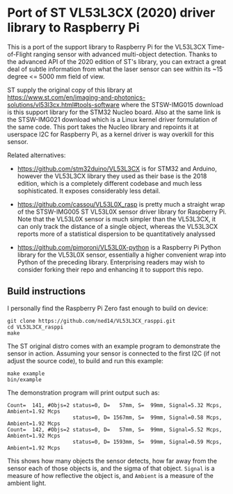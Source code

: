 # Port of ST VL53L3CX (2020) driver library to Raspberry Pi

This is a port of the support library to Raspberry Pi for the VL53L3CX
Time-of-Flight ranging sensor with advanced multi-object detection.
Thanks to the advanced API of the 2020 edition of ST's library,
you can extract a great deal of subtle information from what the
laser sensor can see within its ~15 degree <= 5000 mm field of view.

ST supply the original copy of this library at
https://www.st.com/en/imaging-and-photonics-solutions/vl53l3cx.html#tools-software
where the STSW-IMG015 download is this support library for the STM32
Nucleo board. Also at the same link is the STSW-IMG021 download which
is a Linux kernel driver formulation of the same code. This port takes
the Nucleo library and repoints it at userspace I2C for Raspberry Pi,
as a kernel driver is way overkill for this sensor.

Related alternatives:

- https://github.com/stm32duino/VL53L3CX is for STM32 and Arduino,
however the VL53L3CX library they used as their base is the 2018
edition, which is a completely different codebase and much less
sophisticated. It exposes considerably less detail.

- https://github.com/cassou/VL53L0X_rasp is pretty much a straight
wrap of the STSW-IMG005 ST VL53L0X sensor driver library for Raspberry
Pi. Note that the VL53L0X sensor is much simpler than the VL53L3CX,
it can only track the distance of a single object, whereas the
VL53L3CX reports more of a statistical dispersion to be quantitatively
analyssed

- https://github.com/pimoroni/VL53L0X-python is a Raspberry Pi
Python library for the VL53L0X sensor, essentially a higher convenient
wrap into Python of the preceding library. Enterprising readers may
wish to consider forking their repo and enhancing it to support this
repo.

## Build instructions

I personally find the Raspberry Pi Zero fast enough to build on device:

```
git clone https://github.com/ned14/VL53L3CX_rasppi.git
cd VL53L3CX_rasppi
make
```

The ST original distro comes with an example program to demonstrate
the sensor in action. Assuming your sensor is connected to the first
I2C (if not adjust the source code), to build and run this example:

```
make example
bin/example
```

The demonstration program will print output such as:

```
Count=  141, #Objs=2 status=0, D=   57mm, S=  99mm, Signal=5.32 Mcps, Ambient=1.92 Mcps
                     status=0, D= 1567mm, S=  99mm, Signal=0.58 Mcps, Ambient=1.92 Mcps
Count=  142, #Objs=2 status=0, D=   57mm, S=  99mm, Signal=5.52 Mcps, Ambient=1.92 Mcps
                     status=0, D= 1593mm, S=  99mm, Signal=0.59 Mcps, Ambient=1.92 Mcps
```

This shows how many objects the sensor detects, how far away from
the sensor each of those objects is, and the sigma of that object.
`Signal` is a measure of how reflective the object is, and `Ambient`
is a measure of the ambient light.

